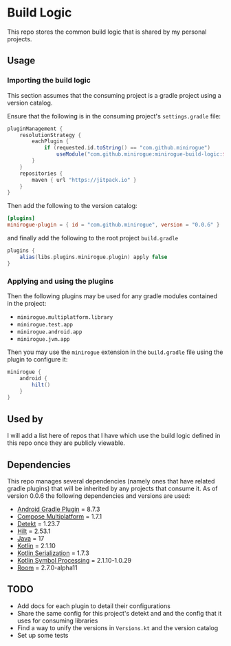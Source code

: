 # Build Logic
This repo stores the common build logic that is shared by my personal projects.

## Usage

### Importing the build logic
This section assumes that the consuming project is a gradle project using a version catalog.

Ensure that the following is in the consuming project's `settings.gradle` file:
```groovy
pluginManagement {
    resolutionStrategy {
        eachPlugin {
            if (requested.id.toString() == "com.github.minirogue")
                useModule("com.github.minirogue:minirogue-build-logic:$requested.version")
        }
    }
    repositories {
        maven { url "https://jitpack.io" }
    }
}
```

Then add the following to the version catalog:
```toml
[plugins]
minirogue-plugin = { id = "com.github.minirogue", version = "0.0.6" }
``` 
and finally add the following to the root project `build.gradle`
```groovy
plugins {
    alias(libs.plugins.minirogue.plugin) apply false
}
```

### Applying and using the plugins
Then the following plugins may be used for any gradle modules contained in the project:
- `minirogue.multiplatform.library`
- `minirogue.test.app`
- `minirogue.android.app`
- `minirogue.jvm.app`

Then you may use the `minirogue` extension in the `build.gradle` file using the plugin to configure it:
```groovy
minirogue {
    android {
        hilt()
    }
}
```

## Used by
I will add a list here of repos that I have which use the build logic defined in this repo once they are publicly viewable.

## Dependencies

This repo manages several dependencies (namely ones that have related gradle plugins) that will be inherited by any projects that consume it.
As of version 0.0.6 the following dependencies and versions are used:
- [Android Gradle Plugin](https://developer.android.com/build/releases/gradle-plugin) = 8.7.3
- [Compose Multiplatform](https://www.jetbrains.com/help/kotlin-multiplatform-dev/whats-new-compose-1610.html) = 1.7.1
- [Detekt](https://detekt.dev/changelog) = 1.23.7
- [Hilt](https://github.com/google/dagger/releases) = 2.53.1
- [Java](https://www.java.com/releases/) = 17
- [Kotlin](https://kotlinlang.org/docs/releases.html#release-details) = 2.1.10
- [Kotlin Serialization](https://github.com/Kotlin/kotlinx.serialization/releases) = 1.7.3
- [Kotlin Symbol Processing](https://github.com/google/ksp/releases) = 2.1.10-1.0.29
- [Room](https://developer.android.com/jetpack/androidx/releases/room) = 2.7.0-alpha11

## TODO
- Add docs for each plugin to detail their configurations
- Share the same config for this project's detekt and and the config that it uses for consuming libraries
- Find a way to unify the versions in `Versions.kt` and the version catalog
- Set up some tests
